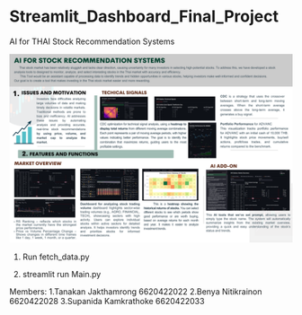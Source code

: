 # Streamlit_Dashboard_Final_Project
AI for THAI Stock Recommendation Systems


![Poster Image](https://github.com/KanoonGammy/Streamlit_Dashboard_Final_Project/blob/249780717ed34c07308da7e8e796f266b1a4eb2e/Poster%20-%20Summary.png)

1. Run fetch_data.py

2. streamlit run Main.py



Members:
1.Tanakan Jakthamrong 6620422022
2.Benya Nitikrainon 6620422028
3.Supanida Kamkrathoke 6620422033
